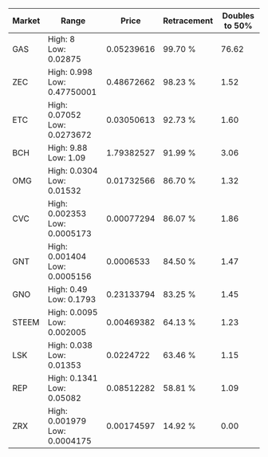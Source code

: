 | Market | Range | Price| Retracement | Doubles to 50% |
| --- | --- | --- | --- | --- |
| GAS | High: 8<br />Low: 0.02875 | 0.05239616 | 99.70 % | 76.62 |
| ZEC | High: 0.998<br />Low: 0.47750001 | 0.48672662 | 98.23 % | 1.52 |
| ETC | High: 0.07052<br />Low: 0.0273672 | 0.03050613 | 92.73 % | 1.60 |
| BCH | High: 9.88<br />Low: 1.09 | 1.79382527 | 91.99 % | 3.06 |
| OMG | High: 0.0304<br />Low: 0.01532 | 0.01732566 | 86.70 % | 1.32 |
| CVC | High: 0.002353<br />Low: 0.0005173 | 0.00077294 | 86.07 % | 1.86 |
| GNT | High: 0.001404<br />Low: 0.0005156 | 0.0006533 | 84.50 % | 1.47 |
| GNO | High: 0.49<br />Low: 0.1793 | 0.23133794 | 83.25 % | 1.45 |
| STEEM | High: 0.0095<br />Low: 0.002005 | 0.00469382 | 64.13 % | 1.23 |
| LSK | High: 0.038<br />Low: 0.01353 | 0.0224722 | 63.46 % | 1.15 |
| REP | High: 0.1341<br />Low: 0.05082 | 0.08512282 | 58.81 % | 1.09 |
| ZRX | High: 0.001979<br />Low: 0.0004175 | 0.00174597 | 14.92 % | 0.00 |
